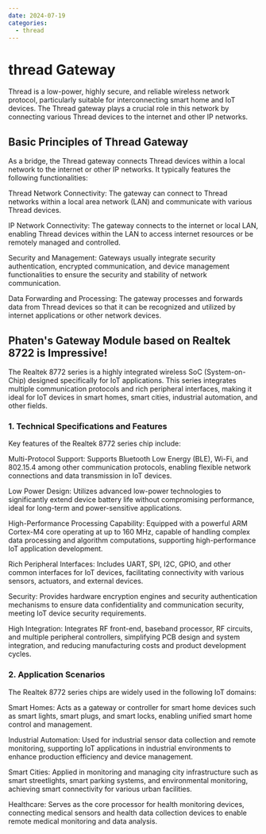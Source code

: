 ```yaml
---
date: 2024-07-19
categories:
  - thread
---
```


# thread Gateway


Thread is a low-power, highly secure, and reliable wireless network protocol, particularly suitable for interconnecting smart home and IoT devices. The Thread gateway plays a crucial role in this network by connecting various Thread devices to the internet and other IP networks.

## Basic Principles of Thread Gateway
As a bridge, the Thread gateway connects Thread devices within a local network to the internet or other IP networks. It typically features the following functionalities:

Thread Network Connectivity: The gateway can connect to Thread networks within a local area network (LAN) and communicate with various Thread devices.

IP Network Connectivity: The gateway connects to the internet or local LAN, enabling Thread devices within the LAN to access internet resources or be remotely managed and controlled.

Security and Management: Gateways usually integrate security authentication, encrypted communication, and device management functionalities to ensure the security and stability of network communication.

Data Forwarding and Processing: The gateway processes and forwards data from Thread devices so that it can be recognized and utilized by internet applications or other network devices.

## Phaten's Gateway Module based on Realtek 8722 is Impressive!

The Realtek 8772 series is a highly integrated wireless SoC (System-on-Chip) designed specifically for IoT applications. This series integrates multiple communication protocols and rich peripheral interfaces, making it ideal for IoT devices in smart homes, smart cities, industrial automation, and other fields.

### 1. Technical Specifications and Features
Key features of the Realtek 8772 series chip include:

Multi-Protocol Support: Supports Bluetooth Low Energy (BLE), Wi-Fi, and 802.15.4 among other communication protocols, enabling flexible network connections and data transmission in IoT devices.

Low Power Design: Utilizes advanced low-power technologies to significantly extend device battery life without compromising performance, ideal for long-term and power-sensitive applications.

High-Performance Processing Capability: Equipped with a powerful ARM Cortex-M4 core operating at up to 160 MHz, capable of handling complex data processing and algorithm computations, supporting high-performance IoT application development.

Rich Peripheral Interfaces: Includes UART, SPI, I2C, GPIO, and other common interfaces for IoT devices, facilitating connectivity with various sensors, actuators, and external devices.

Security: Provides hardware encryption engines and security authentication mechanisms to ensure data confidentiality and communication security, meeting IoT device security requirements.

High Integration: Integrates RF front-end, baseband processor, RF circuits, and multiple peripheral controllers, simplifying PCB design and system integration, and reducing manufacturing costs and product development cycles.

### 2. Application Scenarios
The Realtek 8772 series chips are widely used in the following IoT domains:

Smart Homes: Acts as a gateway or controller for smart home devices such as smart lights, smart plugs, and smart locks, enabling unified smart home control and management.

Industrial Automation: Used for industrial sensor data collection and remote monitoring, supporting IoT applications in industrial environments to enhance production efficiency and device management.

Smart Cities: Applied in monitoring and managing city infrastructure such as smart streetlights, smart parking systems, and environmental monitoring, achieving smart connectivity for various urban facilities.

Healthcare: Serves as the core processor for health monitoring devices, connecting medical sensors and health data collection devices to enable remote medical monitoring and data analysis.
